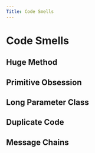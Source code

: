 ```yaml
---
Title: Code Smells
---
```


# Code Smells

## Huge Method

## Primitive Obsession

## Long Parameter Class

## Duplicate Code

## Message Chains

